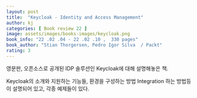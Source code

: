 ```yaml
---
layout: post
title:  "Keycloak - Identity and Access Management"
author: kj
categories: [ Book review 22 ]
image: assets/images/books-images/keycloak.png
book_info: "22 .02 .04 - 22 .02 .10 ,  330 pages"
book_author: "Stian Thorgersen, Pedro Igor Silva  / Packt"
rating: 3
---
```


영문판, 오픈소스로 공개된 IDP 솔루션인 Keycloak에 대해 설명해놓은 책.

Keycloak의 소개와 지원하는 기능들, 환경을 구성하는 방법 Integration 하는 방법등이 설명되어 있고, 각종 예제들이 있다.
